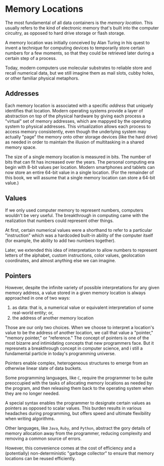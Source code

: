 # Memory Locations

The most fundamental of all data containers is the _memory location_.  This usually refers to the kind of electronic memory that's built into the computer circuitry, as opposed to hard drive storage or flash storage.

A memory location was initially conceived by Alan Turing in his quest to invent a technique for computing devices to temporarily store certain numbers for a few moments, so that they could be retrieved later during a certain step of a process.

Today, modern computers use molecular substrates to reliable store and recall numerical data, but we still imagine them as mail slots, cubby holes, or other familiar physical metaphors.

## Addresses

Each memory location is associated with a specific _address_ that uniquely identifies that location.  Modern operating systems provide a layer of abstraction on top of the physical hardware by giving each process a "virtual" set of memory addresses, which are mappyed by the operating system to physical addresses.  This virtualization allows each process to access memory consistently, even though the underlying system may actually "page" the memory onto other storage devices (like the hard drive) as needed in order to maintain the illusion of multitasking in a shared memory space.

The size of a single memory location is measured in bits. The number of bits that can fit has increased over the years.  The personal computing era begin with 8-bit values per location.  Modern smartphones and tablets can now store an entire 64-bit value in a single location.  (For the remainder of this book, we will assume that a single memory location can store a 64-bit value.)

## Values

If we only used computer memory to represent numbers, computers wouldn't be very useful.  The breakthrough in computing came with the realization that numbers could represent other things.

At first, certain numerical values were a shorthand to refer to a particular "instruction" which was a hardcoded built-in ability of the computer itself (for example, the ability to add two numbers together).

Later, we extended this idea of interpretation to allow numbers to represent letters of the alphabet, custom instructions, color values, geolocation coordinates, and almost anything else we can imagine.

## Pointers

However, despite the infinite variety of possible interpretations for any given memory address, a value stored in a given memory location is always approached in one of two ways:

1. as data: that is, a numerical value or equivalent interpretation of some real-world entity; or,
2. the address of another memory location

Those are our only two choices.  When we choose to interpret a location's value to be the address of another location, we call that value a "pointer," "memory pointer," or "reference."
The concept of pointers is one of the most bizarre and intimidating concepts that new programmers face.  But it represnets a breakthrough concept in computer science, and i still a fundamental particle in today's programming universe.

Pointers enable complex, heterogeneous structures to emerge from an otherwise linear slate of data buckets.

Some programming languages, like `C`, require the programmer to be quite preoccupied with the tasks of allocating memory locations as needed by the program, and then releasing them back to the operating system when they are no longer needed.

A special syntax enables the programmer to designate certain values as pointers as opposed to scalar values.  This burden results in various headaches during programming, but offers speed and ultimate flexibility when writing algorithms.

Other languages, like `Java`, `Ruby`, and `Python`, abstract the gory details of memory allocation away from the programmer, reducing complexity and removing a common source of errors.

However, this convenience comes at the cost of efficiency and a (potentially) non-deterministic "garbage collector" to ensure that memory locations can be reused efficiently.
